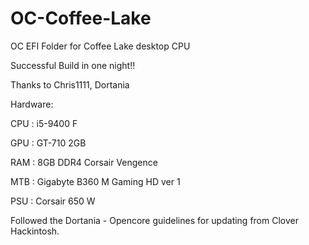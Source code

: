# OC-Coffee-Lake
OC EFI Folder for Coffee Lake desktop CPU

Successful Build in one night!!

Thanks to Chris1111, Dortania

Hardware:

CPU : i5-9400 F

GPU : GT-710 2GB

RAM : 8GB DDR4 Corsair Vengence

MTB : Gigabyte B360 M Gaming HD ver 1

PSU : Corsair 650 W

Followed the Dortania - Opencore guidelines for updating from Clover Hackintosh.
